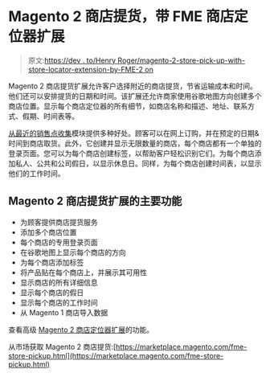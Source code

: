 # Magento 2 商店提货，带 FME 商店定位器扩展

> 原文:[https://dev . to/Henry Roger/magento-2-store-pick-up-with-store-locator-extension-by-FME-2 on](https://dev.to/henryroger/magento-2-store-pickup-with-store-locator-extension-by-fme-2aon)

Magento 2 商店提货扩展允许客户选择附近的商店提货，节省运输成本和时间。他们还可以安排提货的日期和时间。该扩展还允许商家使用谷歌地图方向创建多个商店位置。显示每个商店定位器的所有细节，如商店名称和描述、地址、联系方式、假期、时间表等。

[从最近的销售点收集](https://www.fmeextensions.com/magento-2-store-pickup-extension.html)模块提供多种好处。顾客可以在网上订购，并在预定的日期&时间到商店取货。此外，它创建并显示无限数量的商店，每个商店都有一个单独的登录页面。您可以为每个商店创建标签，以帮助客户轻松识别它们。为每个商店添加私人、公共和公司假日，以显示休息日。同样，为每个商店创建时间表，以显示他们的工作时间。

## Magento 2 商店提货扩展的主要功能

*   为顾客提供商店提货服务
*   添加多个商店位置
*   每个商店的专用登录页面
*   在谷歌地图上显示每个商店的方向
*   为每个商店添加标签
*   将产品贴在每个商店上，并展示其可用性
*   显示商店的所有详细信息
*   显示每个商店的假日
*   显示每个商店的工作时间
*   从 Magento 1 商店导入数据

查看高级 [Magento 2 商店定位器扩展](https://www.fmeextensions.com/google-maps-store-locator-extension-magento-2.html)的功能。

从市场获取 Magento 2 商店提货:[https://marketplace.magento.com/fme-store-pickup.html](https://marketplace.magento.com/fme-store-pickup.html)